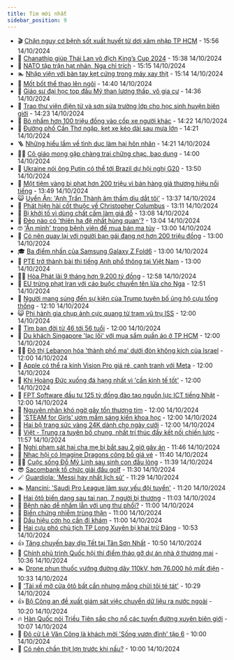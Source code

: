 ```yaml
---
title: Tim mới nhất
sidebar_position: 9
---
```


<!-- vnexpress-tin-moi-nhat:START -->
- 🎬 [Chặn nguy cơ bệnh sốt xuất huyết từ dơi xâm nhập TP HCM](https://vnexpress.net/chan-nguy-co-benh-sot-xuat-huyet-tu-doi-xam-nhap-tp-hcm-4803670.html) - 15:56 14/10/2024
- 🐎 [Chanathip giúp Thái Lan vô địch King’s Cup 2024](https://vnexpress.net/chanathip-giup-thai-lan-vo-dich-king-s-cup-2024-4804090.html) - 15:38 14/10/2024
- 🦍 [NATO tập trận hạt nhân, Nga chỉ trích](https://vnexpress.net/nato-tap-tran-hat-nhan-nga-chi-trich-4804078.html) - 15:15 14/10/2024
- 🏊 [Nhập viện với bàn tay kẹt cứng trong máy xay thịt](https://vnexpress.net/nhap-vien-voi-ban-tay-ket-cung-trong-may-xay-thit-4803875.html) - 15:14 14/10/2024
- 🎊 [Mốt bốt thể thao lên ngôi](https://vnexpress.net/mot-bot-the-thao-len-ngoi-4803265.html) - 14:40 14/10/2024
- 🎃 [Giáo sư đại học top đầu Mỹ than lương thấp, vô gia cư](https://vnexpress.net/giao-su-dai-hoc-top-dau-my-than-luong-thap-vo-gia-cu-4804035.html) - 14:36 14/10/2024
- 🧰 [Trao thư viện điện tử và sơn sửa trường lớp cho học sinh huyện biên giới](https://vnexpress.net/trao-thu-vien-dien-tu-va-son-sua-truong-lop-cho-hoc-sinh-huyen-bien-gioi-4804080.html) - 14:23 14/10/2024
- 🔭 [Bỏ nhầm hơn 100 triệu đồng vào cốp xe người khác](https://vnexpress.net/bo-nham-hon-100-trieu-dong-vao-cop-xe-nguoi-khac-4804093.html) - 14:22 14/10/2024
- 🫶 [Đường phố Cần Thơ ngập, kẹt xe kéo dài sau mưa lớn](https://vnexpress.net/duong-pho-can-tho-ngap-ket-xe-keo-dai-sau-mua-lon-4804092.html) - 14:21 14/10/2024
- 🪜 [Những hiểu lầm về tình dục làm hại hôn nhân](https://vnexpress.net/nhung-hieu-lam-ve-tinh-duc-lam-hai-hon-nhan-4804041.html) - 14:21 14/10/2024
- 👨‍🏫 [Cô giáo mong gặp chàng trai chững chạc, bao dung](https://vnexpress.net/co-giao-mong-gap-chang-trai-chung-chac-bao-dung-4803978.html) - 14:00 14/10/2024
- 🎊 [Ukraine nói ông Putin có thể tới Brazil dự hội nghị G20](https://vnexpress.net/ukraine-noi-ong-putin-co-the-toi-brazil-du-hoi-nghi-g20-4804088.html) - 13:50 14/10/2024
- 🎊 [Một tiệm vàng bị phạt hơn 200 triệu vì bán hàng giả thương hiệu nổi tiếng](https://vnexpress.net/mot-tiem-vang-bi-phat-hon-200-trieu-vi-ban-hang-gia-thuong-hieu-noi-tieng-4804091.html) - 13:49 14/10/2024
- 😺 [Uyển Ân: &#39;Anh Trấn Thành âm thầm dìu dắt tôi&#39;](https://vnexpress.net/uyen-an-anh-tran-thanh-am-tham-diu-dat-toi-4801659.html) - 13:37 14/10/2024
- 🐘 [Phát hiện hài cốt thuộc về Christopher Columbus](https://vnexpress.net/phat-hien-hai-cot-thuoc-ve-christopher-columbus-4804021.html) - 13:11 14/10/2024
- 🌁 [Bị khởi tố vì dùng chất cấm làm giá đỗ](https://vnexpress.net/bi-khoi-to-vi-dung-chat-cam-lam-gia-do-4804083.html) - 13:08 14/10/2024
- 🐲 [Đèo nào có &#39;thiên hạ đệ nhất hùng quan&#39;?](https://vnexpress.net/deo-nao-co-thien-ha-de-nhat-hung-quan-4804043.html) - 13:04 14/10/2024
- 🤓 [&#39;Ẩn mình&#39; trong bệnh viện để mua bán ma túy](https://vnexpress.net/an-minh-trong-benh-vien-de-mua-ban-ma-tuy-4804081.html) - 13:00 14/10/2024
- 💪 [Có nên quay lại với người bạn gái đang nợ hơn 200 triệu đồng](https://vnexpress.net/co-nen-quay-lai-voi-nguoi-ban-gai-dang-no-hon-200-trieu-dong-4803955.html) - 13:00 14/10/2024
- 🎓 [Ba điểm nhấn của Samsung Galaxy Z Fold6](https://vnexpress.net/ba-diem-nhan-cua-samsung-galaxy-z-fold6-4804056.html) - 13:00 14/10/2024
- 🫣 [PTE trở thành bài thi tiếng Anh phổ thông tại Việt Nam](https://vnexpress.net/pte-tro-thanh-bai-thi-tieng-anh-pho-thong-tai-viet-nam-4803911.html) - 13:00 14/10/2024
- 🧑‍💻 [Hòa Phát lãi 9 tháng hơn 9.200 tỷ đồng](https://vnexpress.net/hoa-phat-lai-9-thang-hon-9-200-ty-dong-4804076.html) - 12:58 14/10/2024
- 🐲 [EU trừng phạt Iran với cáo buộc chuyển tên lửa cho Nga](https://vnexpress.net/eu-trung-phat-iran-voi-cao-buoc-chuyen-ten-lua-cho-nga-4804064.html) - 12:51 14/10/2024
- 🌝 [Người mang súng đến sự kiện của Trump tuyên bố ủng hộ cựu tổng thống](https://vnexpress.net/nguoi-mang-sung-den-su-kien-cua-trump-tuyen-bo-ung-ho-cuu-tong-thong-4803958.html) - 12:10 14/10/2024
- 😺 [Phi hành gia chụp ảnh cực quang từ trạm vũ trụ ISS](https://vnexpress.net/phi-hanh-gia-chup-anh-cuc-quang-tu-tram-vu-tru-iss-4803940.html) - 12:00 14/10/2024
- 🐎 [Tìm bạn đời từ 46 tới 56 tuổi](https://vnexpress.net/tim-ban-doi-tu-46-toi-56-tuoi-4803976.html) - 12:00 14/10/2024
- 🎡 [Du khách Singapore &#39;lạc lối&#39; với mua sắm quần áo ở TP HCM](https://vnexpress.net/du-khach-singapore-lac-loi-voi-mua-sam-quan-ao-o-tp-hcm-4803844.html) - 12:00 14/10/2024
- 👨‍🏫 [Đô thị Lebanon hóa &#39;thành phố ma&#39; dưới đòn không kích của Israel](https://vnexpress.net/do-thi-lebanon-hoa-thanh-pho-ma-duoi-don-khong-kich-cua-israel-4803837.html) - 12:00 14/10/2024
- 🦆 [Apple có thể ra kính Vision Pro giá rẻ, cạnh tranh với Meta](https://vnexpress.net/apple-co-the-ra-kinh-vision-pro-gia-re-canh-tranh-voi-meta-4803691.html) - 12:00 14/10/2024
- 🚦 [Khi Hoàng Đức xuống đá hạng nhất vì &#39;cần kinh tế tốt&#39;](https://vnexpress.net/khi-hoang-duc-xuong-da-hang-nhat-vi-can-kinh-te-tot-4804028.html) - 12:00 14/10/2024
- 💫 [FPT Software đầu tư 125 tỷ đồng đào tạo nguồn lực ICT tiếng Nhật](https://vnexpress.net/fpt-software-dau-tu-125-ty-dong-dao-tao-nguon-luc-ict-tieng-nhat-4804044.html) - 12:00 14/10/2024
- 🎉 [Nguyên nhân khó ngờ gây tổn thương tim](https://vnexpress.net/nguyen-nhan-kho-ngo-gay-ton-thuong-tim-4803779.html) - 12:00 14/10/2024
- 🌋 [&#39;STEAM for Girls&#39; ươm mầm sáng kiến khoa học](https://vnexpress.net/steam-for-girls-uom-mam-sang-kien-khoa-hoc-4801120.html) - 12:00 14/10/2024
- 🤖 [Hai bộ trang sức vàng 24K dành cho ngày cưới](https://vnexpress.net/hai-bo-trang-suc-vang-24k-danh-cho-ngay-cuoi-4799896.html) - 12:00 14/10/2024
- 🦏 [Việt - Trung ra tuyên bố chung, nhất trí thúc đẩy kết nối chiến lược](https://vnexpress.net/viet-trung-ra-tuyen-bo-chung-nhat-tri-thuc-day-ket-noi-chien-luoc-4804060.html) - 11:57 14/10/2024
- 🦩 [Nghi phạm sát hại cha mẹ bị bắt sau 2 giờ gây án](https://vnexpress.net/nghi-pham-sat-hai-cha-me-bi-bat-sau-2-gio-gay-an-4804077.html) - 11:46 14/10/2024
- 👺 [Nhạc hội có Imagine Dragons công bố giá vé](https://vnexpress.net/nhac-hoi-co-imagine-dragons-cong-bo-gia-ve-4804074.html) - 11:40 14/10/2024
- 🧑‍🏫 [Cuộc sống Đỗ Mỹ Linh sau sinh con đầu lòng](https://vnexpress.net/cuoc-song-do-my-linh-sau-sinh-con-dau-long-4804024.html) - 11:39 14/10/2024
- 😎 [Sacombank tổ chức giải đấu golf](https://vnexpress.net/sacombank-to-chuc-giai-dau-golf-4803959.html) - 11:30 14/10/2024
- 🪄 [Guardiola: &#39;Messi hay nhất lịch sử&#39;](https://vnexpress.net/guardiola-messi-hay-nhat-lich-su-4803973.html) - 11:29 14/10/2024
- 🏊 [Mancini: &#39;Saudi Pro League làm suy yếu đội tuyển&#39;](https://vnexpress.net/mancini-saudi-pro-league-lam-suy-yeu-doi-tuyen-4804042.html) - 11:20 14/10/2024
- 💃 [Hai ôtô biến dạng sau tai nạn, 7 người bị thương](https://vnexpress.net/hai-oto-bien-dang-sau-tai-nan-7-nguoi-bi-thuong-4804063.html) - 11:03 14/10/2024
- 🦆 [Bệnh nào dễ nhầm lẫn với ung thư phổi?](https://vnexpress.net/benh-nao-de-nham-lan-voi-ung-thu-phoi-4803937.html) - 11:00 14/10/2024
- 🎊 [Biến chứng nhiễm trùng thận](https://vnexpress.net/bien-chung-nhiem-trung-than-4803877.html) - 11:00 14/10/2024
- 👺 [Dấu hiệu cơn ho cần đi khám](https://vnexpress.net/dau-hieu-con-ho-can-di-kham-4803871.html) - 11:00 14/10/2024
- 🎡 [Hai cựu phó chủ tịch TP Long Xuyên bị khai trừ Đảng](https://vnexpress.net/hai-cuu-pho-chu-tich-tp-long-xuyen-bi-khai-tru-dang-4804061.html) - 10:53 14/10/2024
- 👍 [Tăng chuyến bay dịp Tết tại Tân Sơn Nhất](https://vnexpress.net/tang-chuyen-bay-dip-tet-tai-tan-son-nhat-4804057.html) - 10:50 14/10/2024
- 🐎 [Chính phủ trình Quốc hội thí điểm tháo gỡ dự án nhà ở thương mại](https://vnexpress.net/chinh-phu-trinh-quoc-hoi-thi-diem-thao-go-du-an-nha-o-thuong-mai-4804034.html) - 10:36 14/10/2024
- 🏊 [Drone phun thuốc vướng đường dây 110kV, hơn 76.000 hộ mất điện](https://vnexpress.net/drone-phun-thuoc-vuong-duong-day-110kv-hon-76-000-ho-mat-dien-4804051.html) - 10:33 14/10/2024
- 🦩 [&#39;Tài xế mở cửa ôtô bất cẩn nhưng mắng chửi tôi té tát&#39;](https://vnexpress.net/tai-xe-mo-cua-oto-bat-can-nhung-mang-chui-toi-te-tat-4803863.html) - 10:29 14/10/2024
- 👍 [Bộ Công an đề xuất giám sát việc chuyển dữ liệu ra nước ngoài](https://vnexpress.net/bo-cong-an-de-xuat-giam-sat-viec-chuyen-du-lieu-ra-nuoc-ngoai-4803988.html) - 10:20 14/10/2024
- 🔥 [Hàn Quốc nói Triều Tiên sắp cho nổ các tuyến đường xuyên biên giới](https://vnexpress.net/han-quoc-noi-trieu-tien-sap-cho-no-cac-tuyen-duong-xuyen-bien-gioi-4803944.html) - 10:07 14/10/2024
- 💄 [Đô cử Lê Văn Công là khách mời &#39;Sống vươn đỉnh&#39; tập 6](https://vnexpress.net/do-cu-le-van-cong-la-khach-moi-song-vuon-dinh-tap-6-4803811.html) - 10:00 14/10/2024
- 🤡 [Có nên chần thịt lợn trước khi nấu?](https://vnexpress.net/co-nen-chan-thit-lon-truoc-khi-nau-4803982.html) - 10:00 14/10/2024<!-- vnexpress-tin-moi-nhat:END -->
